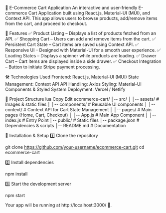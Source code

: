 🛒 E-Commerce Cart Application
An interactive and user-friendly E-commerce Cart Application built using React.js, Material-UI (MUI), and Context API. This app allows users to browse products, add/remove items from the cart, and proceed to checkout.

🚀 Features
✅ Product Listing – Displays a list of products fetched from an API.
✅ Shopping Cart – Users can add and remove items from the cart.
✅ Persistent Cart State – Cart items are saved using Context API.
✅ Responsive UI – Designed with Material-UI for a smooth user experience.
✅ Loading States – Displays a spinner while products are loading.
✅ Drawer Cart – Cart items are displayed inside a side drawer.
✅ Checkout Integration – Button to initiate Stripe payment processing.

🛠️ Technologies Used
Frontend: React.js, Material-UI (MUI)
State Management: Context API
API Handling: Axios
Styling: Material-UI Components & Styled System
Deployment: Vercel / Netlify

📂 Project Structure
lua
Copy
Edit
ecommerce-cart/
│-- src/
│ │-- assets/ # Images & static files
│ │-- components/ # Reusable UI components
│ │-- context/ # Context API for Cart State Management
│ │-- pages/ # Main pages (Home, Cart, Checkout)
│ │-- App.js # Main App Component
│ │-- index.js # Entry Point
│-- public/ # Static files
│-- package.json # Dependencies & scripts
│-- README.md # Documentation

🔧 Installation & Setup
1️⃣ Clone the repository

git clone https://github.com/your-username/ecommerce-cart.git
cd ecommerce-cart

2️⃣ Install dependencies

npm install

3️⃣ Start the development server

npm start

Your app will be running at http://localhost:3000/ 🚀.
